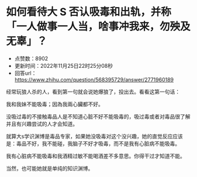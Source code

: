 # 如何看待大 S 否认吸毒和出轨，并称「一人做事一人当，啥事冲我来，勿殃及无辜」？
- 点赞数：8902
- 更新时间：2022年11月25日22时25分08秒
- 回答url：https://www.zhihu.com/question/568395729/answer/2771960189
<body>
 <p data-pid="uWrPjiGE">经常玩狼人杀的人，看到第一句就会说她爆狼了，投出去。看看这第一句话：</p>
 <p data-pid="syVQKPGO">我和我妹不能吸毒；因為我兩心臟都不好。</p>
 <p data-pid="-Hz9NxO9">没吸过毒的不接触毒品人是不知道心脏不好不能吸毒的，吸过毒或者对毒品很了解并且有兴趣尝试的人才会知道。</p>
 <p data-pid="jGA3sizt">就算大s学识渊博是毒品专家，如果她没吸毒对这个没兴趣，她的直觉反应应该是：毒品不好，我不能碰，我脑子不好才吸毒，而不是我有心脏病不能吸毒。</p>
 <p data-pid="c0-DkMmC">我有心脏病不能吸毒和我酒精过敏不能喝酒差不多意思。你得干过才知道不能。</p>
 <p data-pid="cLY4o5VP">当然，也可能她就是单纯的知识渊博。</p>
</body>